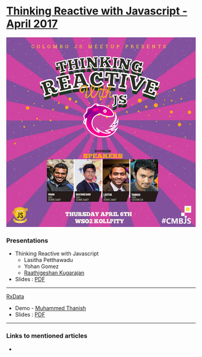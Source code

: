 [Thinking Reactive with Javascript - April 2017](http://bit.ly/promisesJS)
==================

![Thinking Reactive with Javascript](https://github.com/CMBJS/Meetups/blob/master/April%20-%202017/RxJS.jpg?raw=true)

### Presentations ###


* Thinking Reactive with Javascript 
	- Lasitha Petthawadu
	- Yohan Gomez
	- [Raathigeshan Kugarajan](https://github.com/Raathigesh)
* Slides : [PDF](https://github.com/CMBJS/Meetups/raw/master/April%20-%202017/rx_js.pdf)

----

[RxData](https://github.com/cinergix/rxdata)
* Demo - [Muhammed Thanish](https://github.com/mnmtanish)
* Slides : [PDF](https://github.com/CMBJS/Meetups/raw/master/April%20-%202017/rxdata.pdf)

----

### Links to mentioned articles ###

* 
